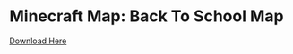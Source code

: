 # Minecraft Map: Back To School Map
[Download Here](https://download.scyted.tv/posts/mcm.back-to-school/)
